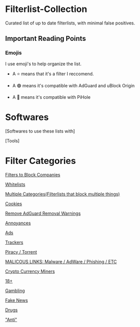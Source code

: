 # Filterlist-Collection
Curated list of up to date filterlists, with minimal false positives.

## Important Reading Points

### Emojis

I use emoji's to help organize the list.

- A ⭐ means that it's a filter I reccomend. 

- A 🟢 means it's compatible with AdGuard and uBlock Origin

- A 🔴 means it's compatible with PiHole

# Softwares

[Softwares to use these lists with]

[Tools]

# Filter Categories

[Filters to Block Companies](https://github.com/DevShubam/Filterlist-Collection/blob/main/filters/companies/Companies.md)

[Whitelists](https://github.com/DevShubam/Filterlist-Collection/blob/main/filters/whitelist.md)

[Multiple Categories(Filterlists that block multiple things)](https://github.com/DevShubam/Filterlist-Collection/blob/main/filters/Multiple.md)

[Cookies](https://github.com/DevShubam/Filterlist-Collection/blob/main/filters/Cookies.md)

[Remove AdGuard Removal Warnings](https://github.com/DevShubam/Filterlist-Collection/blob/main/filters/Anti%20Anti%20Adblock.md)

[Annoyances](https://github.com/DevShubam/Filterlist-Collection/blob/main/filters/Annoyances.md)

[Ads](https://github.com/DevShubam/Filterlist-Collection/blob/main/filters/Ads.md)

[Trackers](https://github.com/DevShubam/Filterlist-Collection/blob/main/filters/Trackers.md)

[Piracy / Torrent](https://github.com/DevShubam/Filterlist-Collection/blob/main/filters/Piracy.md)

[MALICOUS LINKS: Malware / AdWare / Phishing / ETC](https://github.com/DevShubam/Filterlist-Collection/blob/main/filters/Malicous.md)

[Crypto Currency Miners](https://github.com/DevShubam/Filterlist-Collection/blob/main/filters/Crypto.md)

[18+](https://github.com/DevShubam/Filterlist-Collection/blob/main/filters/18.md)

[Gambling](https://github.com/DevShubam/Filterlist-Collection/blob/main/filters/Gambling.md#gambling-filterlists)

[Fake News](https://github.com/DevShubam/Filterlist-Collection/blob/main/filters/Fake%20News.md) 

[Drugs](https://github.com/DevShubam/Filterlist-Collection/blob/main/filters/Drugs.md)

["Anti"](https://github.com/DevShubam/Filterlist-Collection/blob/main/filters/Anti.md)
